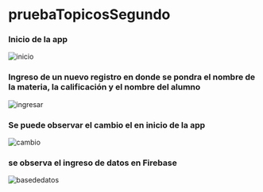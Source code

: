 # pruebaTopicosSegundo
### Inicio de la app
![inicio](https://user-images.githubusercontent.com/38759769/90566589-5d86f800-e16e-11ea-9422-9ee59ce507bd.JPG)
### Ingreso de un nuevo registro en donde se pondra el nombre de la materia, la calificación y el nombre del alumno
![ingresar](https://user-images.githubusercontent.com/38759769/90566661-78596c80-e16e-11ea-8644-e11c765bcffd.JPG)
### Se puede observar el cambio el en inicio de la app
![cambio](https://user-images.githubusercontent.com/38759769/90566747-a343c080-e16e-11ea-9ba9-8a7e0c3f71fd.JPG)
### se observa el ingreso de datos en Firebase
![basededatos](https://user-images.githubusercontent.com/38759769/90566832-c5d5d980-e16e-11ea-934c-fdc150863ad8.JPG)
